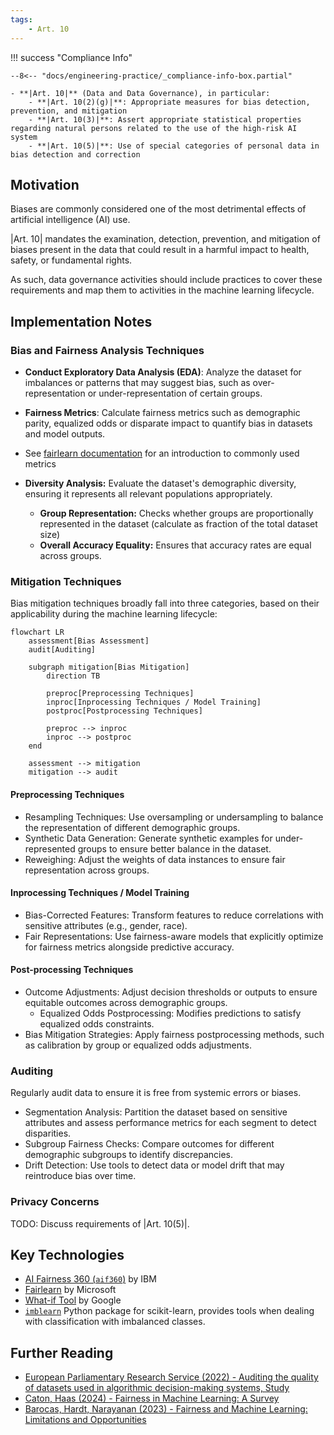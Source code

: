 ```yaml
---
tags:
    - Art. 10
---
```


!!! success "Compliance Info"

    --8<-- "docs/engineering-practice/_compliance-info-box.partial"

    - **|Art. 10|** (Data and Data Governance), in particular:
        - **|Art. 10(2)(g)|**: Appropriate measures for bias detection, prevention, and mitigation
        - **|Art. 10(3)|**: Assert appropriate statistical properties regarding natural persons related to the use of the high-risk AI system
        - **|Art. 10(5)|**: Use of special categories of personal data in bias detection and correction

## Motivation

Biases are commonly considered one of the most detrimental effects of artificial intelligence (AI)
use.

|Art. 10| mandates the examination, detection, prevention, and mitigation of biases present in the data that could result in a harmful impact to health, safety, or fundamental rights.

As such, data governance activities should include practices to cover these requirements and map them to activities in the machine learning lifecycle.

## Implementation Notes

### Bias and Fairness Analysis Techniques

-   **Conduct Exploratory Data Analysis (EDA)**: Analyze the dataset for imbalances or patterns that may suggest bias, such as over-representation or under-representation of certain groups.
-   **Fairness Metrics**: Calculate fairness metrics such as demographic parity, equalized odds or disparate impact to quantify bias in datasets and model outputs.
-   See [fairlearn documentation](https://fairlearn.org/v0.12/user_guide/assessment/common_fairness_metrics.html) for an introduction to commonly used metrics

-   **Diversity Analysis:** Evaluate the dataset's demographic diversity, ensuring it represents all relevant populations appropriately.

    -   **Group Representation:**
        Checks whether groups are proportionally represented in the dataset (calculate as fraction of the total dataset size)
    -   **Overall Accuracy Equality:**
        Ensures that accuracy rates are equal across groups.

### Mitigation Techniques

Bias mitigation techniques broadly fall into three categories, based on their applicability during the machine learning lifecycle:

```mermaid
flowchart LR
    assessment[Bias Assessment]
    audit[Auditing]

    subgraph mitigation[Bias Mitigation]
        direction TB

        preproc[Preprocessing Techniques]
        inproc[Inprocessing Techniques / Model Training]
        postproc[Postprocessing Techniques]

        preproc --> inproc
        inproc --> postproc
    end

    assessment --> mitigation
    mitigation --> audit
```

#### Preprocessing Techniques

-   Resampling Techniques: Use oversampling or undersampling to balance the representation of different demographic groups.
-   Synthetic Data Generation: Generate synthetic examples for under-represented groups to ensure better balance in the dataset.
-   Reweighing: Adjust the weights of data instances to ensure fair representation across groups.

#### Inprocessing Techniques / Model Training

-   Bias-Corrected Features: Transform features to reduce correlations with sensitive attributes (e.g., gender, race).
-   Fair Representations: Use fairness-aware models that explicitly optimize for fairness metrics alongside predictive accuracy.

#### Post-processing Techniques

-   Outcome Adjustments: Adjust decision thresholds or outputs to ensure equitable outcomes across demographic groups.
    -   Equalized Odds Postprocessing: Modifies predictions to satisfy equalized odds constraints.
-   Bias Mitigation Strategies: Apply fairness postprocessing methods, such as calibration by group or equalized odds adjustments.

### Auditing

Regularly audit data to ensure it is free from systemic errors or biases.

-   Segmentation Analysis: Partition the dataset based on sensitive attributes and assess performance metrics for each segment to detect disparities.
-   Subgroup Fairness Checks: Compare outcomes for different demographic subgroups to identify discrepancies.
-   Drift Detection: Use tools to detect data or model drift that may reintroduce bias over time.

### Privacy Concerns

TODO: Discuss requirements of |Art. 10(5)|.

## Key Technologies

-   [AI Fairness 360 (`aif360`)](https://aif360.readthedocs.io/en/stable/) by IBM
-   [Fairlearn](https://fairlearn.org) by Microsoft
-   [What-if Tool](https://pair-code.github.io/what-if-tool/) by Google
-   [`imblearn`](https://imbalanced-learn.org/stable/) Python package for scikit-learn, provides tools when dealing with classification with imbalanced classes.

## Further Reading

-   [European Parliamentary Research Service (2022) - Auditing the quality of datasets used in algorithmic decision-making systems, Study](<https://www.europarl.europa.eu/RegData/etudes/STUD/2022/729541/EPRS_STU(2022)729541_EN.pdf>)
-   [Caton, Haas (2024) - Fairness in Machine Learning: A Survey](https://dl.acm.org/doi/full/10.1145/3616865)
-   [Barocas, Hardt, Narayanan (2023) - Fairness and Machine Learning: Limitations and Opportunities](https://www.fairmlbook.org/)
